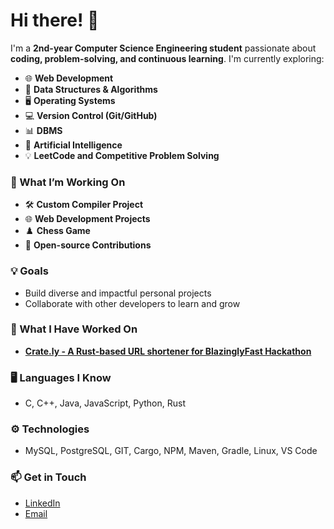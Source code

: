 # Hi there! 👋

I'm a **2nd-year Computer Science Engineering student** passionate about **coding, problem-solving, and continuous learning**.
I'm currently exploring:

- 🌐 **Web Development**  
- 🧩 **Data Structures & Algorithms**  
- 🖥️ **Operating Systems**  
- 💻 **Version Control (Git/GitHub)**  
- 📊 **DBMS**  
- 🤖 **Artificial Intelligence**  
- 💡 **LeetCode and Competitive Problem Solving**

### 🔧 What I’m Working On
- 🛠️ **Custom Compiler Project**  
- 🌐 **Web Development Projects**  
- ♟️ **Chess Game**  
- 🌱 **Open-source Contributions**  

### 💡 Goals
- Build diverse and impactful personal projects  
- Collaborate with other developers to learn and grow  

### 🔨 What I Have Worked On
- **[Crate.ly - A Rust-based URL shortener for BlazinglyFast Hackathon](https://github.com/anomitroid/crate.ly---rust-based-URL-shortener.git)**  

### 🖥️ Languages I Know
- C, C++, Java, JavaScript, Python, Rust

### ⚙️ Technologies
- MySQL, PostgreSQL, GIT, Cargo, NPM, Maven, Gradle, Linux, VS Code  

### 📫 Get in Touch  
- [LinkedIn](https://www.linkedin.com/in/aditya-negi-084696247/)  
- [Email](mailto:imapoorvanegi@gmail.com)  
